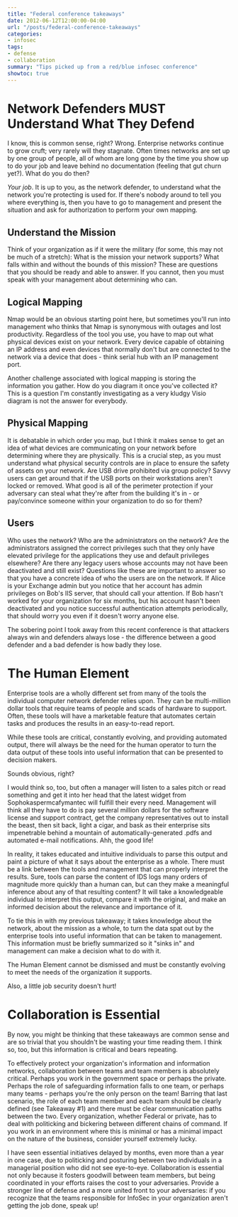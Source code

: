 ```yaml
---
title: "Federal conference takeaways"
date: 2012-06-12T12:00:00-04:00
url: "/posts/federal-conference-takeaways"
categories:
- infosec
tags:
- defense
- collaboration
summary: "Tips picked up from a red/blue infosec conference"
showtoc: true
---
```

# Network Defenders MUST Understand What They Defend

I know, this is common sense, right?  Wrong. Enterprise networks continue to
grow cruft; very rarely will they stagnate. Often times networks are set up by
one group of people, all of whom are long gone by the time you show up to do
your job and leave behind no documentation (feeling that gut churn yet?). What
do you do then?

_Your job_. It is up to you, as the network defender, to understand what the
network you're protecting is used for. If there's nobody around to tell you
where everything is, then you have to go to management and present the situation
and ask for authorization to perform your own mapping.

## Understand the Mission

Think of your organization as if it were the military (for some, this may not be
much of a stretch): What is the mission your network supports?  What falls
within and without the bounds of this mission?  These are questions that you
should be ready and able to answer. If you cannot, then you must speak with your
management about determining who can.

## Logical Mapping

Nmap would be an obvious starting point here, but sometimes you'll run into
management who thinks that Nmap is synonymous with outages and lost
productivity. Regardless of the tool you use, you have to map out what physical
devices exist on your network. Every device capable of obtaining an IP address
and even devices that normally don't but are connected to the network via a
device that does - think serial hub with an IP management port.

Another challenge associated with logical mapping is storing the information you
gather. How do you diagram it once you've collected it?  This is a question I'm
constantly investigating as a very kludgy Visio diagram is not the answer for
everybody.

## Physical Mapping

It is debatable in which order you map, but I think it makes sense to get an
idea of what devices are communicating on your network before determining where
they are physically. This is a crucial step, as you must understand what
physical security controls are in place to ensure the safety of assets on your
network. Are USB drive prohibited via group policy?  Savvy users can get around
that if the USB ports on their workstations aren't locked or removed. What good
is all of the perimeter protection if your adversary can steal what they're
after from the building it's in - or pay/convince someone within your
organization to do so for them?

## Users

Who uses the network?  Who are the administrators on the network?  Are the
administrators assigned the correct privileges such that they only have elevated
privilege for the applications they use and default privileges elsewhere?  Are
there any legacy users whose accounts may not have been deactivated and still
exist?  Questions like these are important to answer so that you have a concrete
idea of who the users are on the network. If Alice is your Exchange admin but
you notice that her account has admin privileges on Bob's IIS server, that
should call your attention. If Bob hasn't worked for your organization for six
months, but his account hasn't been deactivated and you notice successful
authentication attempts periodically, that should worry you even if it doesn't
worry anyone else.

The sobering point I took away from this recent conference is that attackers
always win and defenders always lose - the difference between a good defender
and a bad defender is how badly they lose.

# The Human Element

Enterprise tools are a wholly different set from many of the tools the
individual computer network defender relies upon. They can be multi-million
dollar tools that require teams of people and scads of hardware to support.
Often, these tools will have a marketable feature that automates certain tasks
and produces the results in an easy-to-read report.

While these tools are critical, constantly evolving, and providing automated
output, there will always be the need for the human operator to turn the data
output of these tools into useful information that can be presented to
decision makers.

Sounds obvious, right?

I would think so, too, but often a manager will listen to a sales pitch or read
something and get it into her head that the latest widget from
Sophokaspermcafymantec will fulfill their every need. Management will think all
they have to do is pay several million dollars for the software license and
support contract, get the company representatives out to install the beast, then
sit back, light a cigar, and bask as their enterprise sits impenetrable behind a
mountain of automatically-generated .pdfs and automated e-mail notifications.
Ahh, the good life!

In reality, it takes educated and intuitive individuals to parse this output and
paint a picture of what it says about the enterprise as a whole. There must be a
link between the tools and management that can properly interpret the results.
Sure, tools can parse the content of IDS logs many orders of magnitude more
quickly than a human can, but can they make a meaningful inference about any of
that resulting content? It will take a knowledgeable individual to interpret
this output, compare it with the original, and make an informed decision about
the relevance and importance of it.

To tie this in with my previous takeaway; it takes knowledge about the network,
about the mission as a whole, to turn the data spat out by the enterprise tools
into useful information that can be taken to management. This information must
be briefly summarized so it "sinks in" and management can make a decision what
to do with it.

The Human Element cannot be dismissed and must be constantly evolving to meet
the needs of the organization it supports.

Also, a little job security doesn't hurt!

# Collaboration is Essential

By now, you might be thinking that these takeaways are common sense and are so
trivial that you shouldn't be wasting your time reading them. I think so, too,
but this information is critical and bears repeating.

To effectively protect your organization's information and information networks,
collaboration between teams and team members is absolutely critical. Perhaps you
work in the government space or perhaps the private. Perhaps the role of
safeguarding information falls to one team, or perhaps many teams - perhaps
you're the only person on the team! Barring that last scenario, the role of each
team member and each team should be clearly defined (see Takeaway #1) and there
must be clear communication paths between the two. Every organization, whether
Federal or private, has to deal with politicking and bickering between different
chains of command. If you work in an environment where this is minimal or has a
minimal impact on the nature of the business, consider yourself extremely lucky. 

I have seen essential initiatives delayed by months, even more than a year in
one case, due to politicking and posturing between two individuals in a
managerial position who did not see eye-to-eye. Collaboration is essential not
only because it fosters goodwill between team members, but being coordinated in
your efforts raises the cost to your adversaries. Provide a stronger line of
defense and a more united front to your adversaries: if you recognize that the
teams responsible for InfoSec in your organization aren't getting the job done,
speak up!
